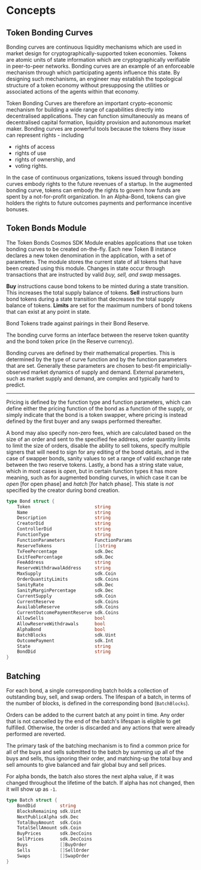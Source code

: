# Concepts

## Token Bonding Curves

Bonding curves are continuous liquidity mechanisms which are used in market design for cryptographically-supported token economies. Tokens are atomic units of state information which are cryptographically verifiable in peer-to-peer networks. Bonding curves are an example of an enforceable mechanism through which participating agents influence this state. By designing such mechanisms, an engineer may establish the topological structure of a token economy without presupposing the utilities or associated actions of the agents within that economy.

Token Bonding Curves are therefore an important crypto-economic mechanism for building a wide range of capabilities directly into decentralised applications. They can function simultaneously as means of decentralised capital formation, liquidity provision and autonomous market maker.
Bonding curves are powerful tools because the tokens they issue can represent rights - including
* rights of access
* rights of use
* rights of ownership, and 
* voting rights. 

In the case of continuous organizations, tokens issued through bonding curves embody rights to the future revenues of a startup. 
In the augmented bonding curve, tokens can embody the rights to govern how funds are spent by a not-for-profit organization. 
In an Alpha-Bond, tokens can give holders the rights to future outcomes payments and performance incentive bonuses.

## Token Bonds Module

The Token Bonds Cosmos SDK Module enables applications that use token bonding curves to be created on-the-fly. 
Each new Token B instance declares a new token denomination in the application, with a set of parameters.
The module stores the current state of all tokens that have been created using this module.
Changes in state occur through transactions that are instructed by valid *buy, sell, and swap* messages.

**Buy** instructions cause bond tokens to be minted during a state transition. This increases the total supply balance of tokens.
**Sell** instructions burn bond tokens during a state transition that decreases the total supply balance of tokens.
**Limits** are set for the maximum numbers of bond tokens that can exist at any point in state.

Bond Tokens trade against pairings in their Bond Reserve.

The bonding curve forms an interface between the reserve token quantity and the bond token price (in the Reserve currency).

Bonding curves are defined by their mathematical properties. This is determined by the type of curve function and by the function parameters that are set. Generally these parameters are chosen to best-fit empiricially-observed market dynamics of supply and demand. 
External parameters, such as market supply and demand, are complex and typically hard to predict. 

*****

Pricing is defined by the function type and function parameters, which can define either the pricing function of the bond as a function of the supply, or simply indicate that the bond is a token swapper, where pricing is instead defined by the first buyer and any swaps performed thereafter.

A bond may also specify non-zero fees, which are calculated based on the size of an order and sent to the specified fee address, order quantity limits to limit the size of orders, disable the ability to sell tokens, specify multiple signers that will need to sign for any editing of the bond details, and in the case of swapper bonds, sanity values to set a range of valid exchange rate between the two reserve tokens. Lastly, a bond has a string state value, which in most cases is _open_, but in certain function types it has more meaning, such as for augmented bonding curves, in which case it can be _open_ \[for open phase\] and _hatch_ \[for hatch phase\]. This state is _not_ specified by the creator during bond creation.

```go
type Bond struct {
    Token                        string                                   
    Name                         string                                   
    Description                  string                                   
    CreatorDid                   string                                   
    ControllerDid                string                                   
    FunctionType                 string                                   
    FunctionParameters           FunctionParams                           
    ReserveTokens                []string                                 
    TxFeePercentage              sdk.Dec   
    ExitFeePercentage            sdk.Dec   
    FeeAddress                   string
    ReserveWithdrawalAddress     string
    MaxSupply                    sdk.Coin                               
    OrderQuantityLimits          sdk.Coins 
    SanityRate                   sdk.Dec   
    SanityMarginPercentage       sdk.Dec   
    CurrentSupply                sdk.Coin                               
    CurrentReserve               sdk.Coins
    AvailableReserve             sdk.Coins
    CurrentOutcomePaymentReserve sdk.Coins 
    AllowSells                   bool
    AllowReserveWithdrawals      bool
    AlphaBond                    bool                                     
    BatchBlocks                  sdk.Uint  
    OutcomePayment               sdk.Int   
    State                        string                                   
    BondDid                      string                                   
}
```

## Batching

For each bond, a single corresponding batch holds a collection of outstanding buy, sell, and swap orders. The lifespan of a batch, in terms of the number of blocks, is defined in the corresponding bond (`BatchBlocks`).

Orders can be added to the current batch at any point in time. Any order that is not cancelled by the end of the batch's lifespan is eligible to get fulfilled. Otherwise, the order is discarded and any actions that were already performed are reverted.

The primary task of the batching mechanism is to find a common price for all of the buys and sells submitted to the batch by summing up all of the buys and sells, thus ignoring their order, and matching-up the total buy and sell amounts to give balanced and fair global buy and sell prices.

For alpha bonds, the batch also stores the next alpha value, if it was changed throughout the lifetime of the batch. If alpha has not changed, then it will show up as `-1`.

```go
type Batch struct {
    BondDid         string
    BlocksRemaining sdk.Uint
    NextPublicAlpha sdk.Dec
    TotalBuyAmount  sdk.Coin
    TotalSellAmount sdk.Coin
    BuyPrices       sdk.DecCoins
    SellPrices      sdk.DecCoins
    Buys            []BuyOrder
    Sells           []SellOrder
    Swaps           []SwapOrder
}
```
